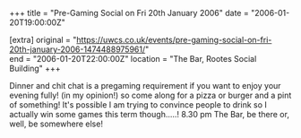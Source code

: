 +++
title = "Pre-Gaming Social on Fri 20th January 2006"
date = "2006-01-20T19:00:00Z"

[extra]
original = "https://uwcs.co.uk/events/pre-gaming-social-on-fri-20th-january-2006-1474488975961/"    
end = "2006-01-20T22:00:00Z"
location = "The Bar, Rootes Social Building"
+++

Dinner and chit chat is a pregaming requirement if you want to enjoy your evening fully\! (in my opinion\!) so come along for a pizza or burger and a pint of something\! It's possible I am trying to convince people to drink so I actually win some games this term though.....\! 8.30 pm The Bar, be there or, well, be somewhere else\!

